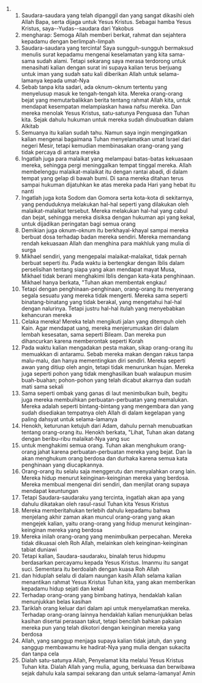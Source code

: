 <ol>
  <li>
    <ol>
      <li>Saudara-saudara yang telah dipanggil dan yang sangat dikasihi oleh Allah Bapa, serta dijaga untuk Yesus Kristus. Sebagai hamba Yesus Kristus, saya--Yudas--saudara dari Yakobus</li>
      <li>mengharap: Semoga Allah memberi berkat, rahmat dan sejahtera kepadamu dengan berlimpah-limpah</li>
      <li>Saudara-saudara yang tercinta! Saya sungguh-sungguh bermaksud menulis surat kepadamu mengenai keselamatan yang kita sama-sama sudah alami. Tetapi sekarang saya merasa terdorong untuk menasihati kalian dengan surat ini supaya kalian terus berjuang untuk iman yang sudah satu kali diberikan Allah untuk selama-lamanya kepada umat-Nya</li>
      <li>Sebab tanpa kita sadari, ada oknum-oknum tertentu yang menyelusup masuk ke tengah-tengah kita. Mereka orang-orang bejat yang memutarbalikkan berita tentang rahmat Allah kita, untuk mendapat kesempatan melampiaskan hawa nafsu mereka. Dan mereka menolak Yesus Kristus, satu-satunya Penguasa dan Tuhan kita. Sejak dahulu hukuman untuk mereka sudah dinubuatkan dalam Alkitab</li>
      <li>Semuanya itu kalian sudah tahu. Namun saya ingin mengingatkan kalian mengenai bagaimana Tuhan menyelamatkan umat Israel dari negeri Mesir, tetapi kemudian membinasakan orang-orang yang tidak percaya di antara mereka</li>
      <li>Ingatlah juga para malaikat yang melampaui batas-batas kekuasaan mereka, sehingga pergi meninggalkan tempat tinggal mereka. Allah membelenggu malaikat-malaikat itu dengan rantai abadi, di dalam tempat yang gelap di bawah bumi. Di sana mereka ditahan terus sampai hukuman dijatuhkan ke atas mereka pada Hari yang hebat itu nanti</li>
      <li>Ingatlah juga kota Sodom dan Gomora serta kota-kota di sekitarnya, yang penduduknya melakukan hal-hal seperti yang dilakukan oleh malaikat-malaikat tersebut. Mereka melakukan hal-hal yang cabul dan bejat, sehingga mereka disiksa dengan hukuman api yang kekal, untuk dijadikan peringatan bagi semua orang</li>
      <li>Demikian juga oknum-oknum itu berkhayal-khayal sampai mereka berbuat dosa terhadap badan mereka sendiri. Mereka memandang rendah kekuasaan Allah dan menghina para makhluk yang mulia di surga</li>
      <li>Mikhael sendiri, yang mengepalai malaikat-malaikat, tidak pernah berbuat seperti itu. Pada waktu ia bertengkar dengan Iblis dalam perselisihan tentang siapa yang akan mendapat mayat Musa, Mikhael tidak berani menghakimi Iblis dengan kata-kata penghinaan. Mikhael hanya berkata, "Tuhan akan membentak engkau!</li>
      <li>Tetapi dengan penghinaan-penghinaan, orang-orang itu menyerang segala sesuatu yang mereka tidak mengerti. Mereka sama seperti binatang-binatang yang tidak berakal, yang mengetahui hal-hal dengan nalurinya. Tetapi justru hal-hal itulah yang menyebabkan kehancuran mereka</li>
      <li>Celaka mereka! Mereka telah mengikuti jalan yang ditempuh oleh Kain. Agar mendapat uang, mereka menjerumuskan diri dalam lembah kesesatan, sama seperti Bileam. Dan mereka pun dihancurkan karena memberontak seperti Korah</li>
      <li>Pada waktu kalian mengadakan pesta makan, sikap orang-orang itu memuakkan di antaramu. Sebab mereka makan dengan rakus tanpa malu-malu, dan hanya mementingkan diri sendiri. Mereka seperti awan yang ditiup oleh angin, tetapi tidak menurunkan hujan. Mereka juga seperti pohon yang tidak menghasilkan buah walaupun musim buah-buahan; pohon-pohon yang telah dicabut akarnya dan sudah mati sama sekali</li>
      <li>Sama seperti ombak yang ganas di laut menimbulkan buih, begitu juga mereka membuihkan perbuatan-perbuatan yang memalukan. Mereka adalah seperti bintang-bintang yang mengembara dan yang sudah disediakan tempatnya oleh Allah di dalam kegelapan yang paling dahsyat untuk selama-lamanya</li>
      <li>Henokh, keturunan ketujuh dari Adam, dahulu pernah menubuatkan tentang orang-orang itu. Henokh berkata, "Lihat, Tuhan akan datang dengan beribu-ribu malaikat-Nya yang suc</li>
      <li>untuk menghakimi semua orang. Tuhan akan menghukum orang-orang jahat karena perbuatan-perbuatan mereka yang bejat. Dan Ia akan menghukum orang berdosa dan durhaka karena semua kata penghinaan yang diucapkannya.</li>
      <li>Orang-orang itu selalu saja menggerutu dan menyalahkan orang lain. Mereka hidup menurut keinginan-keinginan mereka yang berdosa. Mereka membual mengenai diri sendiri, dan menjilat orang supaya mendapat keuntungan</li>
      <li>Tetapi Saudara-saudaraku yang tercinta, ingatlah akan apa yang dahulu dikatakan oleh rasul-rasul Tuhan kita Yesus Kristus</li>
      <li>Mereka memberitahukan terlebih dahulu kepadamu bahwa menjelang akhir zaman akan muncul orang-orang yang akan mengejek kalian, yaitu orang-orang yang hidup menurut keinginan-keinginan mereka yang berdosa</li>
      <li>Mereka inilah orang-orang yang menimbulkan perpecahan. Mereka tidak dikuasai oleh Roh Allah, melainkan oleh keinginan-keinginan tabiat duniawi</li>
      <li>Tetapi kalian, Saudara-saudaraku, binalah terus hidupmu berdasarkan percayamu kepada Yesus Kristus. Imanmu itu sangat suci. Sementara itu berdoalah dengan kuasa Roh Allah</li>
      <li>dan hiduplah selalu di dalam naungan kasih Allah selama kalian menantikan rahmat Yesus Kristus Tuhan kita, yang akan memberikan kepadamu hidup sejati dan kekal</li>
      <li>Terhadap orang-orang yang bimbang hatinya, hendaklah kalian menunjukkan belas kasihan</li>
      <li>Tariklah orang keluar dari dalam api untuk menyelamatkan mereka. Terhadap orang-orang lainnya hendaklah kalian menunjukkan belas kasihan disertai perasaan takut, tetapi bencilah bahkan pakaian mereka pun yang telah dikotori dengan keinginan mereka yang berdosa</li>
      <li>Allah, yang sanggup menjaga supaya kalian tidak jatuh, dan yang sanggup membawamu ke hadirat-Nya yang mulia dengan sukacita dan tanpa cela</li>
      <li>Dialah satu-satunya Allah, Penyelamat kita melalui Yesus Kristus Tuhan kita. Dialah Allah yang mulia, agung, berkuasa dan berwibawa sejak dahulu kala sampai sekarang dan untuk selama-lamanya! Amin</li>
    </ol>
  </li>
</ol>